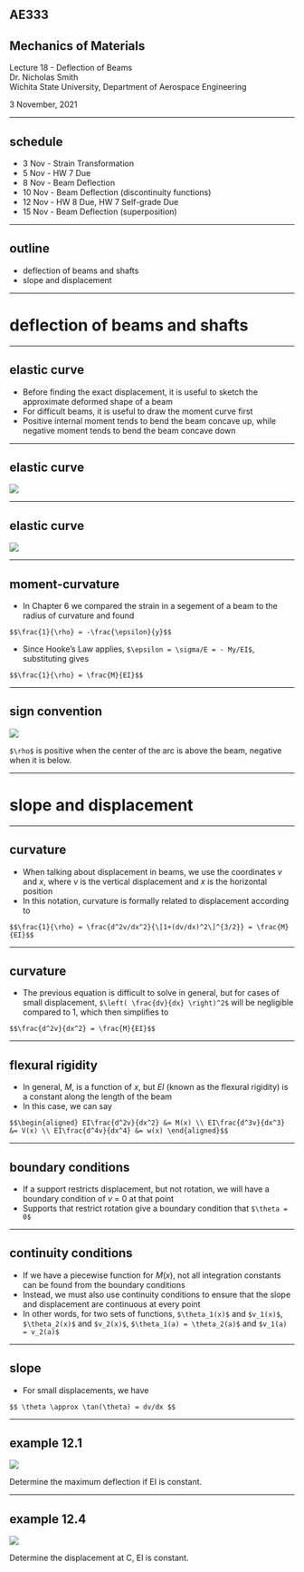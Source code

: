 ## AE333
## Mechanics of Materials
Lecture 18 - Deflection of Beams<br/>
Dr. Nicholas Smith<br/>
Wichita State University, Department of Aerospace Engineering

3 November, 2021

----
## schedule

- 3 Nov - Strain Transformation
- 5 Nov - HW 7 Due
- 8 Nov - Beam Deflection
- 10 Nov - Beam Deflection (discontinuity functions)
- 12 Nov - HW 8 Due, HW 7 Self-grade Due
- 15 Nov - Beam Deflection (superposition)

----
## outline

<!-- vim-markdown-toc GFM -->

* deflection of beams and shafts
* slope and displacement

<!-- vim-markdown-toc -->

---
# deflection of beams and shafts

----
## elastic curve

-   Before finding the exact displacement, it is useful to sketch the approximate deformed shape of a beam
-   For difficult beams, it is useful to draw the moment curve first
-   Positive internal moment tends to bend the beam concave up, while negative moment tends to bend the beam concave down

----
## elastic curve

![](../images/elastic-curve.jpg) <!-- .element width="40%" -->

----
## elastic curve

![](../images/elastic-curve2.jpg) <!-- .element width="40%" -->

----
## moment-curvature

-   In Chapter 6 we compared the strain in a segement of a beam to the radius of curvature and found

`$$\frac{1}{\rho} = -\frac{\epsilon}{y}$$`

-   Since Hooke’s Law applies, `$\epsilon = \sigma/E = - My/EI$`, substituting gives

`$$\frac{1}{\rho} = \frac{M}{EI}$$`

----
## sign convention

![](../images/curvature.jpg) <!-- .element width="60%" -->

`$\rho$` is positive when the center of the arc is above the beam, negative when it is below.

---
# slope and displacement

----
## curvature

-   When talking about displacement in beams, we use the coordinates *v* and *x*, where *v* is the vertical displacement and *x* is the horizontal position
-   In this notation, curvature is formally related to displacement according to

`$$\frac{1}{\rho} = \frac{d^2v/dx^2}{\[1+(dv/dx)^2\]^{3/2}} = \frac{M}{EI}$$`

----
## curvature

-   The previous equation is difficult to solve in general, but for cases of small displacement, `$\left( \frac{dv}{dx} \right)^2$` will be negligible compared to 1, which then simplifies to

`$$\frac{d^2v}{dx^2} = \frac{M}{EI}$$`

----
## flexural rigidity

-   In general, *M*, is a function of *x*, but *EI* (known as the flexural rigidity) is a constant along the length of the beam
-   In this case, we can say

`$$\begin{aligned}
  EI\frac{d^2v}{dx^2} &= M(x) \\
  EI\frac{d^3v}{dx^3} &= V(x) \\
  EI\frac{d^4v}{dx^4} &= w(x)
\end{aligned}$$`

----
## boundary conditions

-   If a support restricts displacement, but not rotation, we will have a boundary condition of *v* = 0 at that point
-   Supports that restrict rotation give a boundary condition that `$\theta = 0$`

----
## continuity conditions

-   If we have a piecewise function for *M*(*x*), not all integration constants can be found from the boundary conditions
-   Instead, we must also use continuity conditions to ensure that the slope and displacement are continuous at every point
-   In other words, for two sets of functions, `$\theta_1(x)$` and `$v_1(x)$`, `$\theta_2(x)$` and `$v_2(x)$`, `$\theta_1(a) = \theta_2(a)$` and `$v_1(a) = v_2(a)$`

----
## slope

-   For small displacements, we have

`$$ \theta \approx \tan(\theta) = dv/dx $$`

----
## example 12.1

![](../images/example-12-1.jpg) <!-- .element width="60%" -->

Determine the maximum deflection if EI is constant.

----
## example 12.4

![](../images/example-12-4.jpg)

Determine the displacement at C, EI is constant.
